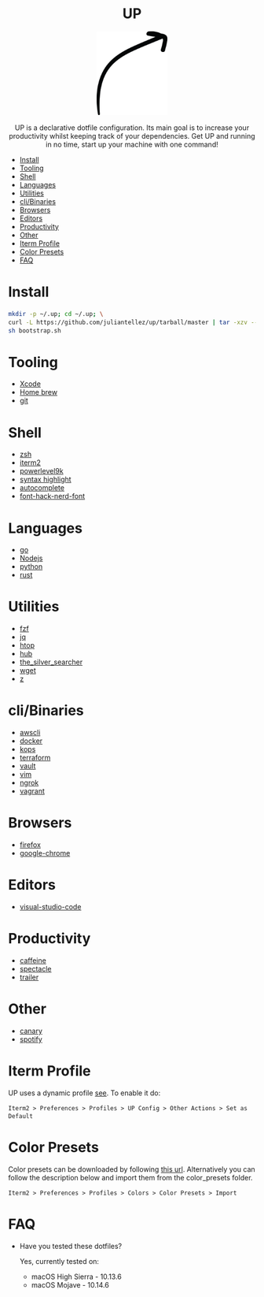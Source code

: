 <h1 align="center">UP</h1>

<p align="center">
  <a href="https://github.com/juliantellez/lambcycle" target="_blank">
    <img alt="lambcycle" src="./assets/up.png" width="144">
  </a>
</p>

<p align="center">
UP is a declarative dotfile configuration.
Its main goal is to increase your productivity whilst keeping track of your dependencies.
Get UP and running in no time, start up your machine with one command!
</p>

- [Install](#install)
- [Tooling](#tooling)
- [Shell](#shell)
- [Languages](#languages)
- [Utilities](#utilities)
- [cli/Binaries](#clibinaries)
- [Browsers](#browsers)
- [Editors](#editors)
- [Productivity](#productivity)
- [Other](#other)
- [Iterm Profile](#iterm-profile)
- [Color Presets](#color-presets)
- [FAQ](#faq)


# Install

```bash
mkdir -p ~/.up; cd ~/.up; \
curl -L https://github.com/juliantellez/up/tarball/master | tar -xzv --strip-components 1 &>> /dev/null; \
sh bootstrap.sh
```

# Tooling

- [Xcode](https://developer.apple.com/xcode/)
- [Home brew](https://brew.sh/)
- [git](https://github.com/git/git)

# Shell
- [zsh](https://ohmyz.sh/)
- [iterm2](https://www.iterm2.com/)
- [powerlevel9k](https://github.com/Powerlevel9k/powerlevel9k)
- [syntax highlight](https://github.com/zsh-users/zsh-syntax-highlighting)
- [autocomplete](https://github.com/zsh-users/zsh-completions)
- [font-hack-nerd-font](https://github.com/ryanoasis/nerd-fonts)

# Languages
- [go](https://github.com/golang/go)
- [Nodejs](https://nodejs.org/en/)
- [python](https://github.com/python/cpython)
- [rust](https://github.com/rust-lang/rust)

# Utilities
- [fzf](https://github.com/junegunn/fzf)
- [jq](https://github.com/stedolan/jq)
- [htop](https://github.com/hishamhm/htop)
- [hub](https://github.com/github/hub)
- [the_silver_searcher](https://github.com/ggreer/the_silver_searcher)
- [wget](https://github.com/jay/wget)
- [z](https://github.com/rupa/z)

# cli/Binaries
- [awscli](https://github.com/aws/aws-cli)
- [docker](https://github.com/docker/cli)
- [kops](https://github.com/kubernetes/kops)
- [terraform](https://github.com/hashicorp/terraform)
- [vault](https://github.com/hashicorp/vault)
- [vim](https://github.com/vim/vim)
- [ngrok](https://ngrok.com/)
- [vagrant](https://www.vagrantup.com/)

# Browsers
- [firefox](https://www.mozilla.org/en-US/firefox/)
- [google-chrome](https://www.google.com/chrome/)

# Editors
- [visual-studio-code](https://code.visualstudio.com/)

# Productivity
- [caffeine](http://lightheadsw.com/caffeine/)
- [spectacle](https://www.spectacleapp.com/)
- [trailer](https://ptsochantaris.github.io/trailer/)

# Other
- [canary](https://canarymail.io/)
- [spotify](https://www.spotify.com)

# Iterm Profile

UP uses a dynamic profile [see](https://www.iterm2.com/documentation-dynamic-profiles.html). To enable it do:

```
Iterm2 > Preferences > Profiles > UP Config > Other Actions > Set as Default
```

# Color Presets

Color presets can be downloaded by following [this url](https://github.com/mbadolato/iTerm2-Color-Schemes/blob/master/README.md). Alternatively you can
follow the description below and import them from the color_presets folder.

```
Iterm2 > Preferences > Profiles > Colors > Color Presets > Import
```

# FAQ

- Have you tested these dotfiles?

  Yes, currently tested on:

  - macOS High Sierra - 10.13.6
  - macOS Mojave - 10.14.6
